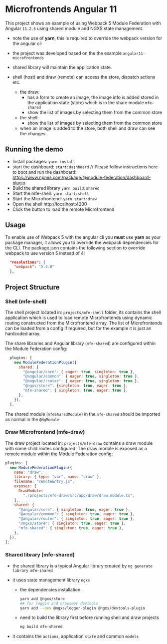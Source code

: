 # Microfrontends Angular 11

This project shows an example of using Webpack 5 Module Federation with Angular `11.2.6` using shared module and NGXS state management.

- note the use of **yarn**, this is required to override the webpack version for the angular cli
- the project was developed based on the the example `angular11-microfrontends`

- shared library will maintain the application state.
- shell (host) and draw (remote) can access the store, dispatch actions etc.
  - the draw:
    - has a form to create an image, the image info is added stored in the application state (store) which is in the share module `mfe-shared`
    - show the list of images by selecting them from the common store
  - the shell:
    - show the list of images by selecting them from the common store
  - when an image is added to the store, both shell and draw can see the changes.

## Running the demo

- Install packages: `yarn install`
- start the dashboard: `start:dashboard` // Please follow instructions here to boot and run the dashboard: https://www.npmjs.com/package/@module-federation/dashboard-plugin
- Build the shared library `yarn build:shared`
- Start the mfe-shell: `yarn start:shell`
- Start the Microfrontend: `yarn start:draw`
- Open the shell http://localhost:4200
- Click the button to load the remote Microfrontend

## Usage

To enable use of Webpack 5 with the angular cli you **must** use **yarn** as your package manager, it allows you to override the webpack dependencies for the CLI.
The package.json contains the following section to override webpack to use version 5 instead of 4:

```json
  "resolutions": {
    "webpack": "5.4.0"
  },
```

## Project Structure

### Shell (mfe-shell)

The shell project located in: `projects/mfe-shell` folder, its contains the shell application which is used to load remote Microfrontends using dynamic routing constructed from the Microfrontend array. The list of Microfrontends can be loaded from a config if required, but for the example it is just an hardcoded array.

The share libraries and Angular library (`mfe-shared`) are configured within the Module Federation config:

```js
  plugins: [
    new ModuleFederationPlugin({
      shared: {
        "@angular/core": { eager: true, singleton: true },
        "@angular/common": { eager: true, singleton: true },
        "@angular/router": { eager: true, singleton: true },
        "@ngxs/store": {singleton: true, eager: true },
        "mfe-shared": { singleton: true, eager: true },
      },
    }),
  ],
```

The shared module (`mfeSharedModule`) in the `mfe-shared` should be imported as normal in the `@NgModule`

### Draw Microfrontend (mfe-draw)

The draw project located in: `projects/mfe-draw` contains a draw module with some child routes configured. The draw module is exposed as a remote module within the Module Federation config:

```js
plugins: [
  new ModuleFederationPlugin({
    name: "draw",
    library: { type: "var", name: "draw" },
    filename: "remoteEntry.js",
    exposes: {
      DrawModule:
        "./projects/mfe-draw/src/app/draw/draw.module.ts",
    },
    shared: {
      "@angular/core": { singleton: true, eager: true },
      "@angular/common": { singleton: true, eager: true },
      "@angular/router": { singleton: true, eager: true },
      "@ngxs/store": { singleton: true, eager: true },
      "mfe-shared": { singleton: true, eager: true },
    },
  }),
];
```

### Shared library (mfe-shared)

- the shared library is a typical Angular library created by `ng generate library mfe-shared`

- it uses state management library `ngxs`

  - the dependencies installation
    ```bash
    yarn add @ngxs/store
    ## for loggin and browswer devtools
    yarn add --dev @ngxs/logger-plugin @ngxs/devtools-plugin
    ```
  - need to build the library first before running shell and draw projects
    ```bash
    ng build mfe-shared
    ```

- it contains the `actions`, application `state` and common `models`
